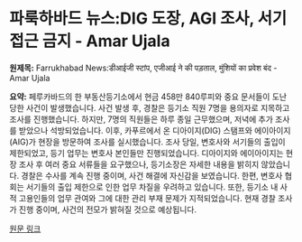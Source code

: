 # 파룩하바드 뉴스:DIG 도장, AGI 조사, 서기 접근 금지 - Amar Ujala

**원제목:** Farrukhabad News:डीआईजी स्टांप, एजीआई ने की पड़ताल, मुंशियों का प्रवेश बंद - Amar Ujala

**요약:** 페루카바드의 한 부동산등기소에서 현금 458만 840루피와 중요 문서들이 도난당한 사건이 발생했습니다.  사건 발생 후, 경찰은 등기소 직원 7명을 용의자로 지목하고 조사를 진행했습니다.  하지만,  7명의 직원들은 하루 종일 근무했으며, 저녁에 추가 조사를 받았으나 석방되었습니다.  이후, 카푸르에서 온 디아이지(DIG) 스탬프와 에이아이지(AIG)가 현장을 방문하여 조사를 실시했습니다.  조사 당일, 변호사와 서기들의 출입이 제한되었고,  등기 업무는 변호사 본인들만 진행되었습니다.  디아이지와 에이아이지는 현장 조사 후 여러 중요 서류들을 요구했으나,  등기소장은 자세한 내용을 밝히지 않았습니다.  경찰은 수사를 계속 진행 중이며, 사건 해결에 자신감을 보였습니다.  한편,  변호사 협회는 서기들의 출입 제한으로 인한 업무 차질을 우려하고 있습니다.  또한,  등기소 내 사적 고용인들의 업무 관여와 그에 대한 관리 부재 문제가 지적되었습니다.  현재 경찰 조사가 진행 중이며, 사건의 전모가 밝혀질 것으로 예상됩니다.

[원문 링크](https://www.amarujala.com/uttar-pradesh/farrukhabad/dig-stamp-agi-investigated-entry-of-clerks-stopped-farrukhabad-news-c-22-1-sknp1018-106902-2025-07-24)

